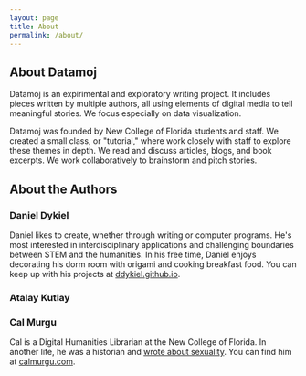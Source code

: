 ```yaml
---
layout: page
title: About
permalink: /about/
---
```


## About Datamoj

Datamoj is an expirimental and exploratory writing project. It includes pieces written by multiple authors, all using elements of digital media to tell meaningful stories. We focus especially on data visualization.  

Datamoj was founded by New College of Florida students and staff. We created a small class, or "tutorial," where work closely with staff to explore these themes in depth. We read and discuss articles, blogs, and book excerpts. We work collaboratively to brainstorm and pitch stories.

## About the Authors

### Daniel Dykiel  
Daniel likes to create, whether through writing or computer programs. He's most interested in interdisciplinary applications and challenging boundaries between STEM and the humanities. In his free time, Daniel enjoys decorating his dorm room with origami and cooking breakfast food. You can keep up with his projects at [ddykiel.github.io](https://ddykiel.github.io/).

### Atalay Kutlay

### Cal Murgu
Cal is a Digital Humanities Librarian at the New College of Florida. In another life, he was a historian and [wrote about sexuality](https://onlinelibrary.wiley.com/doi/full/10.1111/1468-0424.12293). You can find him at [calmurgu.com](https://calmurgu.com).
